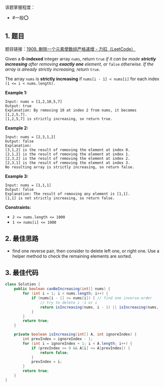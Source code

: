 
该题掌握程度：
- #一般⭕️

## 1. 题目
题目链接：[1909. 删除一个元素使数组严格递增 - 力扣（LeetCode）](https://leetcode.cn/problems/remove-one-element-to-make-the-array-strictly-increasing/description/)

Given a **0-indexed** integer array `nums`, return `true` *if it can be made **strictly increasing** after removing **exactly one** element, or* `false` *otherwise. If the array is already strictly increasing, return* `true`.

The array `nums` is **strictly increasing** if `nums[i - 1] < nums[i]` for each index `(1 <= i < nums.length).`



**Example 1:**

```
Input: nums = [1,2,10,5,7]
Output: true
Explanation: By removing 10 at index 2 from nums, it becomes [1,2,5,7].
[1,2,5,7] is strictly increasing, so return true.
```

**Example 2:**

```
Input: nums = [2,3,1,2]
Output: false
Explanation:
[3,1,2] is the result of removing the element at index 0.
[2,1,2] is the result of removing the element at index 1.
[2,3,2] is the result of removing the element at index 2.
[2,3,1] is the result of removing the element at index 3.
No resulting array is strictly increasing, so return false.
```

**Example 3:**

```
Input: nums = [1,1,1]
Output: false
Explanation: The result of removing any element is [1,1].
[1,1] is not strictly increasing, so return false.
```



**Constraints:**

- `2 <= nums.length <= 1000`
- `1 <= nums[i] <= 1000`
















## 2. 最佳思路
- find one reverse pair, then consider to delete left one, or right one. Use a helper method to check the remaining elements are sorted.


## 3. 最佳代码

```java
class Solution {
    public boolean canBeIncreasing(int[] nums) {
        for (int i = 1; i < nums.length; i++) {
            if (nums[i - 1] >= nums[i]) { // find one inverse-order
                // try to delete i -1 or i
                return isIncreasing(nums, i - 1) || isIncreasing(nums, i);
            }
        }
        return true;
    }

    private boolean isIncreasing(int[] A, int ignoreIndex) {
        int prevIndex = ignoreIndex - 1;
        for (int i = ignoreIndex + 1; i < A.length; i++) {
            if (prevIndex >= 0 && A[i] <= A[prevIndex]) {
                return false;
            }
            prevIndex = i;
        }
        return true;
    }
}
```

